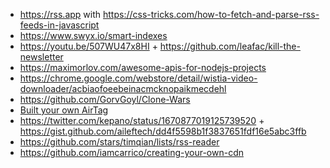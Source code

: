 - https://rss.app with https://css-tricks.com/how-to-fetch-and-parse-rss-feeds-in-javascript
- https://www.swyx.io/smart-indexes
- https://youtu.be/507WU47x8HI + https://github.com/leafac/kill-the-newsletter
- https://maximorlov.com/awesome-apis-for-nodejs-projects
- https://chrome.google.com/webstore/detail/wistia-video-downloader/acbiaofoeebeinacmcknopaikmecdehl
- https://github.com/GorvGoyl/Clone-Wars
- [Built your own AirTag](https://github.com/seemoo-lab/openhaystack)
- https://twitter.com/kepano/status/1670877019125739520 + https://gist.github.com/aileftech/dd4f5598b1f3837651fdf16e5abc3ffb
- https://github.com/stars/timqian/lists/rss-reader
- https://github.com/iamcarrico/creating-your-own-cdn
